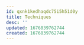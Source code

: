 ```yaml
---
id: qxnk1kedhaqdc75i5h51d0y
title: Techniques
desc: ''
updated: 1676839762744
created: 1676839762744
---
```


